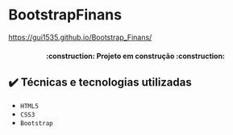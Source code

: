 # BootstrapFinans
https://gui1535.github.io/Bootstrap_Finans/
<h4 align="center"> 
    :construction:  Projeto em construção  :construction:
</h4>

## ✔️ Técnicas e tecnologias utilizadas

- ``HTML5``
- ``CSS3``
- ``Bootstrap``
